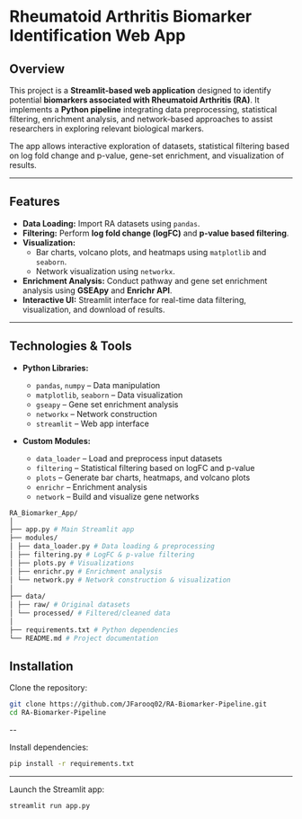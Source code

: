 # Rheumatoid Arthritis Biomarker Identification Web App

## Overview
This project is a **Streamlit-based web application** designed to identify potential **biomarkers associated with Rheumatoid Arthritis (RA)**. It implements a **Python pipeline** integrating data preprocessing, statistical filtering, enrichment analysis, and network-based approaches to assist researchers in exploring relevant biological markers.

The app allows interactive exploration of datasets, statistical filtering based on log fold change and p-value, gene-set enrichment, and visualization of results.

---

## Features
- **Data Loading:** Import RA datasets using `pandas`.
- **Filtering:** Perform **log fold change (logFC)** and **p-value based filtering**.
- **Visualization:**
  - Bar charts, volcano plots, and heatmaps using `matplotlib` and `seaborn`.
  - Network visualization using `networkx`.
- **Enrichment Analysis:** Conduct pathway and gene set enrichment analysis using **GSEApy** and **Enrichr API**.
- **Interactive UI:** Streamlit interface for real-time data filtering, visualization, and download of results.

---

## Technologies & Tools
- **Python Libraries:**
  - `pandas`, `numpy` – Data manipulation
  - `matplotlib`, `seaborn` – Data visualization
  - `gseapy` – Gene set enrichment analysis
  - `networkx` – Network construction
  - `streamlit` – Web app interface

- **Custom Modules:**
  - `data_loader` – Load and preprocess input datasets
  - `filtering` – Statistical filtering based on logFC and p-value
  - `plots` – Generate bar charts, heatmaps, and volcano plots
  - `enrichr` – Enrichment analysis
  - `network` – Build and visualize gene networks

```bash
RA_Biomarker_App/
│
├── app.py # Main Streamlit app
├── modules/
│ ├── data_loader.py # Data loading & preprocessing
│ ├── filtering.py # LogFC & p-value filtering
│ ├── plots.py # Visualizations
│ ├── enrichr.py # Enrichment analysis
│ └── network.py # Network construction & visualization
│
├── data/
│ ├── raw/ # Original datasets
│ └── processed/ # Filtered/cleaned data
│
├── requirements.txt # Python dependencies
└── README.md # Project documentation
```
## Installation
Clone the repository:
```bash
git clone https://github.com/JFarooq02/RA-Biomarker-Pipeline.git
cd RA-Biomarker-Pipeline

```
--

Install dependencies:

```bash
pip install -r requirements.txt
```
--- 
Launch the Streamlit app:

```bash
streamlit run app.py
```
